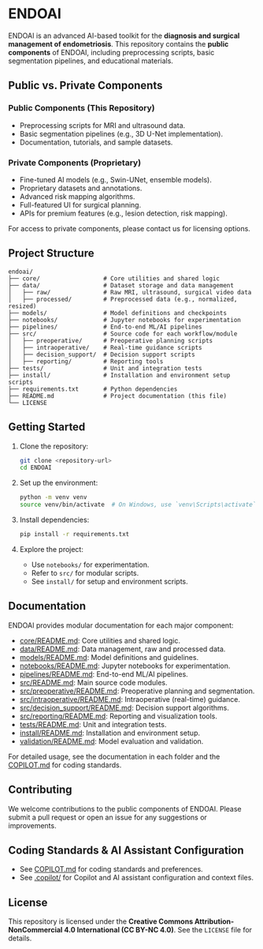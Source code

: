 # ENDOAI

ENDOAI is an advanced AI-based toolkit for the **diagnosis and surgical management of endometriosis**. This repository contains the **public components** of ENDOAI, including preprocessing scripts, basic segmentation pipelines, and educational materials.

## Public vs. Private Components

### Public Components (This Repository)
- Preprocessing scripts for MRI and ultrasound data.
- Basic segmentation pipelines (e.g., 3D U-Net implementation).
- Documentation, tutorials, and sample datasets.

### Private Components (Proprietary)
- Fine-tuned AI models (e.g., Swin-UNet, ensemble models).
- Proprietary datasets and annotations.
- Advanced risk mapping algorithms.
- Full-featured UI for surgical planning.
- APIs for premium features (e.g., lesion detection, risk mapping).

For access to private components, please contact us for licensing options.

## Project Structure

```
endoai/
├── core/                  # Core utilities and shared logic
├── data/                  # Dataset storage and data management
│   ├── raw/               # Raw MRI, ultrasound, surgical video data
│   ├── processed/         # Preprocessed data (e.g., normalized, resized)
├── models/                # Model definitions and checkpoints
├── notebooks/             # Jupyter notebooks for experimentation
├── pipelines/             # End-to-end ML/AI pipelines
├── src/                   # Source code for each workflow/module
│   ├── preoperative/      # Preoperative planning scripts
│   ├── intraoperative/    # Real-time guidance scripts
│   ├── decision_support/  # Decision support scripts
│   ├── reporting/         # Reporting tools
├── tests/                 # Unit and integration tests
├── install/               # Installation and environment setup scripts
├── requirements.txt       # Python dependencies
├── README.md              # Project documentation (this file)
└── LICENSE
```

## Getting Started

1. Clone the repository:
   ```bash
   git clone <repository-url>
   cd ENDOAI
   ```

2. Set up the environment:
   ```bash
   python -m venv venv
   source venv/bin/activate  # On Windows, use `venv\Scripts\activate`
   ```

3. Install dependencies:
   ```bash
   pip install -r requirements.txt
   ```

4. Explore the project:
   - Use `notebooks/` for experimentation.
   - Refer to `src/` for modular scripts.
   - See `install/` for setup and environment scripts.

## Documentation

ENDOAI provides modular documentation for each major component:

- [core/README.md](core/README.md): Core utilities and shared logic.
- [data/README.md](data/README.md): Data management, raw and processed data.
- [models/README.md](models/README.md): Model definitions and guidelines.
- [notebooks/README.md](notebooks/README.md): Jupyter notebooks for experimentation.
- [pipelines/README.md](pipelines/README.md): End-to-end ML/AI pipelines.
- [src/README.md](src/README.md): Main source code modules.
- [src/preoperative/README.md](src/preoperative/README.md): Preoperative planning and segmentation.
- [src/intraoperative/README.md](src/intraoperative/README.md): Intraoperative (real-time) guidance.
- [src/decision_support/README.md](src/decision_support/README.md): Decision support algorithms.
- [src/reporting/README.md](src/reporting/README.md): Reporting and visualization tools.
- [tests/README.md](../tests/README.md): Unit and integration tests.
- [install/README.md](../install/README.md): Installation and environment setup.
- [validation/README.md](../validation/README.md): Model evaluation and validation.

For detailed usage, see the documentation in each folder and the [COPILOT.md](../../COPILOT.md) for coding standards.

## Contributing

We welcome contributions to the public components of ENDOAI. Please submit a pull request or open an issue for any suggestions or improvements.

## Coding Standards & AI Assistant Configuration

- See [COPILOT.md](../../COPILOT.md) for coding standards and preferences.
- See [.copilot/](../../.copilot/) for Copilot and AI assistant configuration and context files.

## License

This repository is licensed under the **Creative Commons Attribution-NonCommercial 4.0 International (CC BY-NC 4.0)**. See the `LICENSE` file for details.
